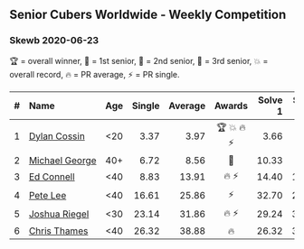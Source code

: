 ## Senior Cubers Worldwide - Weekly Competition
### Skewb 2020-06-23

🏆 = overall winner, 🥇 = 1st senior, 🥈 = 2nd senior, 🥉 = 3rd senior, 💥 = overall record, 🔥 = PR average, ⚡ = PR single.

| # | Name | Age | Single | Average | Awards | Solve 1 | Solve 2 | Solve 3 | Solve 4 | Solve 5 | Video |
| :--: | :-- | :--: | --: | --: | :--: | --: | --: | --: | --: | --: | :-- |
| 1 | [<span style="white-space: nowrap">Dylan Cossin</span>](../../persons/dylan_cossin/skewb.md) | <20 | 3.37 | 3.97 | 🏆 💥 🔥 ⚡ | 3.66 | 4.28 | 3.37 | 7.02 | 3.96 | [Link](https://www.facebook.com/dylan.andrew1/videos/3097967856954645/) |
| 2 | [<span style="white-space: nowrap">Michael George</span>](../../persons/michael_george/skewb.md) | 40+ | 6.72 | 8.56 | 🥇 | 10.33 | 8.20 | 6.72 | 9.82 | 7.65 | [Link](https://www.facebook.com/events/1618516681636159/permalink/1623349754486185/) |
| 3 | [<span style="white-space: nowrap">Ed Connell</span>](../../persons/ed_connell/skewb.md) | <40 | 8.83 | 13.91 | 🔥 ⚡ | 14.40 | 12.95 | 8.83 | 2:47.35 | 14.39 | [Link](https://www.facebook.com/events/1618516681636159/permalink/1623313707823123/) |
| 4 | [<span style="white-space: nowrap">Pete Lee</span>](../../persons/pete_lee/skewb.md) | <40 | 16.61 | 25.86 | ⚡ | 32.70 | 22.37 | 16.61 | 27.03 | 28.18 | [Link](https://www.facebook.com/events/1618516681636159/permalink/1624129321074895/) |
| 5 | [<span style="white-space: nowrap">Joshua Riegel</span>](../../persons/joshua_riegel/skewb.md) | <30 | 23.14 | 31.86 | 🔥 ⚡ | 29.24 | 36.58 | 29.79 | 36.54 | 23.14 | [Link](https://www.facebook.com/events/1618516681636159/permalink/1623941544427006/) |
| 6 | [<span style="white-space: nowrap">Chris Thames</span>](../../persons/chris_thames/skewb.md) | <40 | 26.32 | 38.88 | 🔥 | 26.32 | 38.88 | 38.21 | 39.55 | 40.97 | [Link](https://www.facebook.com/events/1618516681636159/permalink/1623169454504215/) |

<!-- Global site tag (gtag.js) - Google Analytics -->
<script async src="https://www.googletagmanager.com/gtag/js?id=UA-86348435-3"></script>
<script>window.dataLayer = window.dataLayer || []; function gtag() {dataLayer.push(arguments);} gtag('js', new Date()); gtag('config', 'UA-86348435-3');</script>
